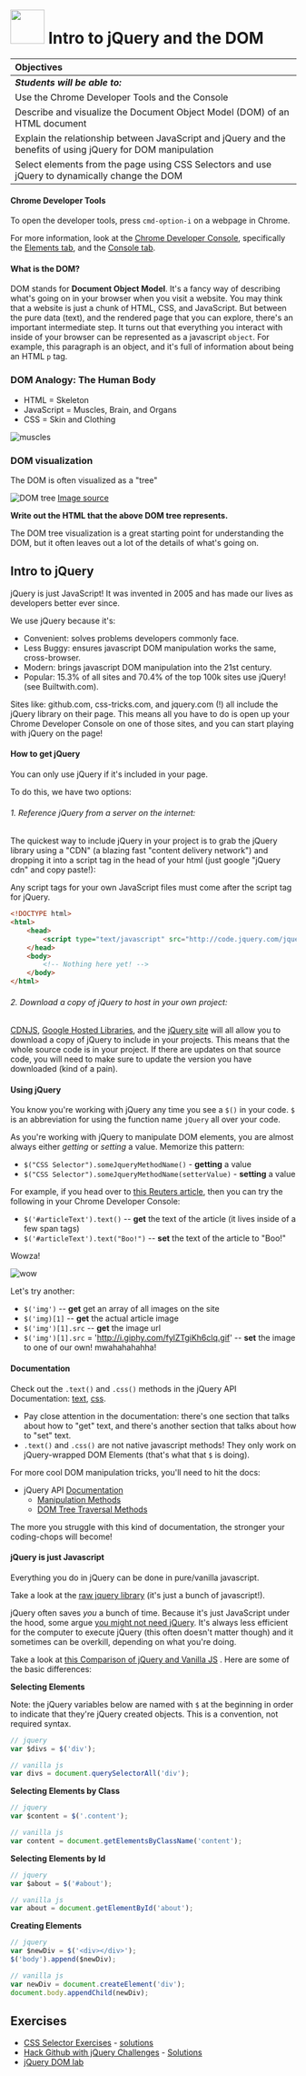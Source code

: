 # <img src="https://cloud.githubusercontent.com/assets/7833470/10423298/ea833a68-7079-11e5-84f8-0a925ab96893.png" width="60"> Intro to jQuery and the DOM

| Objectives |
| :---- |
| *__Students will be able to:__* |
| Use the Chrome Developer Tools and the Console |
| Describe and visualize the Document Object Model (DOM) of an HTML document|
| Explain the relationship between JavaScript and jQuery and the benefits of using jQuery for DOM manipulation |
| Select elements from the page using CSS Selectors and use jQuery to dynamically change the DOM |

#### Chrome Developer Tools
To open the developer tools, press `cmd-option-i` on a webpage in Chrome.

For more information, look at the [Chrome Developer Console](https://developer.chrome.com/devtools), specifically the [Elements tab](https://developer.chrome.com/devtools/docs/dom-and-styles), and the [Console tab](https://developer.chrome.com/devtools/docs/console).

#### What is the DOM?
DOM stands for __Document Object Model__. It's a fancy way of describing what's going on in your browser when you visit a website. You may think that a website is just a chunk of HTML, CSS, and JavaScript. But between the pure data (text), and the rendered page that you can explore, there's an important intermediate step. It turns out that everything you interact with inside of your browser can be represented as a javascript `object`. For example, this paragraph is an object, and it's full of information about being an HTML `p` tag.


### DOM Analogy: The Human Body

* HTML = Skeleton
* JavaScript = Muscles, Brain, and Organs
* CSS = Skin and Clothing

![muscles](https://cloud.githubusercontent.com/assets/7833470/10700126/8e2997da-7970-11e5-96ba-1e5eaf793394.jpg)

### DOM visualization
The DOM is often visualized as a "tree"

![DOM tree](https://cloud.githubusercontent.com/assets/6520345/13718763/0ab9a2a0-e7a2-11e5-9214-7a063f26af19.png)
[Image source](http://www.w3schools.com/js/pic_htmltree.gif)

__Write out the HTML that the above DOM tree represents.__

The DOM tree visualization is a great starting point for understanding the DOM, but it often leaves out a lot of the details of what's going on.

## Intro to jQuery
jQuery is just JavaScript! It was invented in 2005 and has made our lives as developers better ever since.

We use jQuery because it's:

- Convenient: solves problems developers commonly face.
- Less Buggy: ensures javascript DOM manipulation works the same, cross-browser.
- Modern: brings javascript DOM manipulation into the 21st century.
- Popular: 15.3% of all sites and 70.4% of the top 100k sites use jQuery! (see Builtwith.com).

Sites like: github.com, css-tricks.com, and jquery.com (!) all include the jQuery library on their page. This means all you have to do is open up your Chrome Developer Console on one of those sites, and you can start playing with jQuery on the page!

#### How to get jQuery
You can only use jQuery if it's included in your page.

To do this, we have two options:

###### 1. Reference jQuery from a server on the internet:

  The quickest way to include jQuery in your project is to grab the jQuery library using a "CDN" (a blazing fast "content delivery network") and dropping it into a script tag in the head of your html (just google "jQuery cdn" and copy paste!):

  Any script tags for your own JavaScript files must come after the script tag for jQuery.


``` html
<!DOCTYPE html>
<html>
    <head>
        <script type="text/javascript" src="http://code.jquery.com/jquery-2.2.1.min.js"></script>
    </head>
    <body>
        <!-- Nothing here yet! -->
    </body>
</html>
```

###### 2. Download a copy of jQuery to host in your own project:

  [CDNJS](http://www.cdnjs.com), [Google Hosted Libraries](https://developers.google.com/speed/libraries/), and the [jQuery site](http://www.jquery.com) will all allow you to download a copy of jQuery to include in your projects. This means that the whole source code is in your project. If there are updates on that source code, you will need to make sure to update the version you have downloaded (kind of a pain).


#### Using jQuery
You know you're working with jQuery any time you see a `$()` in your code. `$` is an abbreviation for using the function name `jQuery` all over your code.

As you're working with jQuery to manipulate DOM elements, you are almost always either *getting* or *setting* a value. Memorize this pattern:  
- `$("CSS Selector").someJqueryMethodName()` - **getting** a value  
- `$("CSS Selector").someJqueryMethodName(setterValue)` - **setting** a value

For example, if you head over to [this Reuters article](http://www.reuters.com/article/us-kellogg-cerealcafe-idUSKCN0ZF2UP), then you can try the following in your Chrome Developer Console:  
- `$('#articleText').text()` -- **get** the text of the article (it lives inside of a few span tags)  
- `$('#articleText').text("Boo!")` -- **set** the text of the article to "Boo!"

Wowza!  

![wow](https://cloud.githubusercontent.com/assets/6520345/13719043/1bdbe8ce-e7a5-11e5-96ac-ea05ad01df88.gif)

Let's try another:  
- `$('img')` -- **get** get an array of all images on the site
- `$('img)[1]` -- **get** the actual article image
- `$('img')[1].src` -- **get** the image url
- `$('img')[1].src` = 'http://i.giphy.com/fylZTgiKh6clq.gif' -- **set** the image to one of our own! mwahahahahha!

#### Documentation
Check out the `.text()` and `.css()` methods in the jQuery API Documentation: [text](http://api.jquery.com/text/), [css](http://api.jquery.com/css/).
- Pay close attention in the documentation: there's one section that talks about how to "get" text, and there's another section that talks about how to "set" text.
- `.text()` and `.css()` are not native javascript methods! They only work on jQuery-wrapped DOM Elements (that's what that `$` is doing).

For more cool DOM manipulation tricks, you'll need to hit the docs:
- jQuery API [Documentation](jquery.com)
    - [Manipulation Methods](http://api.jquery.com/category/manipulation/)
    - [DOM Tree Traversal Methods](http://api.jquery.com/category/traversing/)

The more you struggle with this kind of documentation, the stronger your coding-chops will become!


#### jQuery is just Javascript
Everything you do in jQuery can be done in pure/vanilla javascript.

Take a look at the [raw jquery library](http://code.jquery.com/jquery-2.1.3.js) (it's just a bunch of javascript!).

jQuery often saves *you* a bunch of time. Because it's just JavaScript under the hood, some argue [you might not need jQuery](http://youmightnotneedjquery.com). It's always less efficient for the computer to execute jQuery (this often doesn't matter though) and it sometimes can be overkill, depending on what you're doing.

Take a look at [this Comparison of jQuery and Vanilla JS](http://bl.ocks.org/joyrexus/7307312) . Here are some of the basic differences:



**Selecting Elements**

Note: the jQuery variables below are named with `$` at the beginning in order to indicate that they're jQuery created objects. This is a convention, not required syntax.
```js
// jquery
var $divs = $('div');

// vanilla js
var divs = document.querySelectorAll('div');
```

**Selecting Elements by Class**

```js
// jquery
var $content = $('.content');

// vanilla js
var content = document.getElementsByClassName('content');
```

**Selecting Elements by Id**

```js
// jquery
var $about = $('#about');

// vanilla js
var about = document.getElementById('about');
```

**Creating Elements**

```js
// jquery
var $newDiv = $('<div></div>');
$('body').append($newDiv);

// vanilla js
var newDiv = document.createElement('div');
document.body.appendChild(newDiv);
```

## Exercises
- [CSS Selector Exercises](exercises.md) - [solutions](solutions.md)
- [Hack Github with jQuery Challenges](https://github.com/sf-wdi-27-28/hack-github-with-jquery) - [Solutions](https://github.com/sf-wdi-27-28/hack-github-with-jquery/blob/master/solutions.md)
- [jQuery DOM lab](https://github.com/sf-wdi-27-28/jquery-dom-lab)
